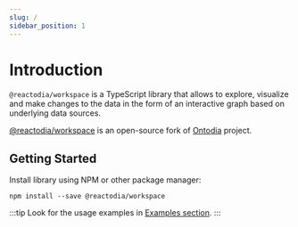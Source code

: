 ```yaml
---
slug: /
sidebar_position: 1
---
```


# Introduction

`@reactodia/workspace` is a TypeScript library that allows to explore, visualize and make changes to the data in the form of an interactive graph based on underlying data sources.

[@reactodia/workspace](https://github.com/reactodia/reactodia-workspace) is an open-source fork of [Ontodia](https://github.com/metaphacts/ontodia) project.

## Getting Started

Install library using NPM or other package manager:

```shell
npm install --save @reactodia/workspace
```

:::tip
Look for the usage examples in [Examples section](/docs/category/examples).
:::
